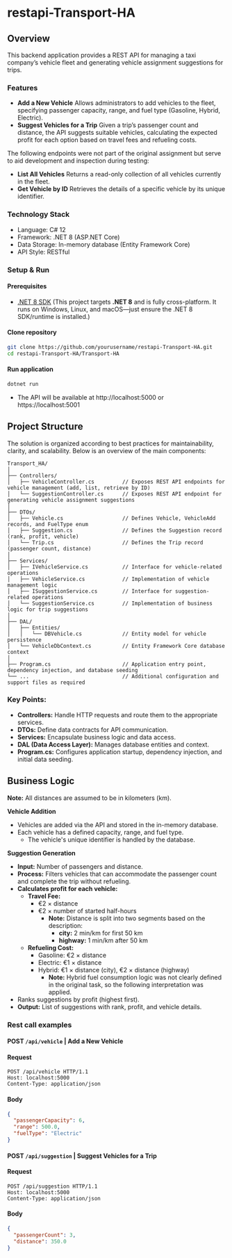 # restapi-Transport-HA

## Overview
This backend application provides a REST API for managing a taxi company’s vehicle fleet and generating vehicle assignment suggestions for trips.

### Features

- **Add a New Vehicle**
Allows administrators to add vehicles to the fleet, specifying passenger capacity, range, and fuel type (Gasoline, Hybrid, Electric).
- **Suggest Vehicles for a Trip**
Given a trip’s passenger count and distance, the API suggests suitable vehicles, calculating the expected profit for each option based on travel fees and refueling costs.

The following endpoints were not part of the original assignment but serve to aid development and inspection during testing:

-  **List All Vehicles**
Returns a read-only collection of all vehicles currently in the fleet.
- **Get Vehicle by ID**
Retrieves the details of a specific vehicle by its unique identifier.

### Technology Stack
- Language: C# 12
- Framework: .NET 8 (ASP.NET Core)
- Data Storage: In-memory database (Entity Framework Core)
- API Style: RESTful

### Setup & Run
#### Prerequisites
- [.NET 8 SDK](https://dotnet.microsoft.com/download/dotnet/8.0) (This project targets **.NET 8** and is fully cross-platform. It runs on Windows, Linux, and macOS—just ensure the .NET 8 SDK/runtime is installed.)


#### Clone repository
```bash
git clone https://github.com/yourusername/restapi-Transport-HA.git
cd restapi-Transport-HA/Transport-HA
```
#### Run application
```bash
dotnet run
```
- The API will be available at http://localhost:5000 or https://localhost:5001

## Project Structure
The solution is organized according to best practices for maintainability, clarity, and scalability. Below is an overview of the main components:

```
Transport_HA/
│
├── Controllers/
│   ├── VehicleController.cs         // Exposes REST API endpoints for vehicle management (add, list, retrieve by ID)
│   └── SuggestionController.cs      // Exposes REST API endpoint for generating vehicle assignment suggestions
│
├── DTOs/
│   ├── Vehicle.cs                   // Defines Vehicle, VehicleAdd records, and FuelType enum
│   ├── Suggestion.cs                // Defines the Suggestion record (rank, profit, vehicle)
│   └── Trip.cs                      // Defines the Trip record (passenger count, distance)
│
├── Services/
│   ├── IVehicleService.cs           // Interface for vehicle-related operations
│   ├── VehicleService.cs            // Implementation of vehicle management logic
│   ├── ISuggestionService.cs        // Interface for suggestion-related operations
│   └── SuggestionService.cs         // Implementation of business logic for trip suggestions
│
├── DAL/
│   ├── Entities/
│   │   └── DBVehicle.cs             // Entity model for vehicle persistence
│   └── VehicleDbContext.cs          // Entity Framework Core database context
│
├── Program.cs                       // Application entry point, dependency injection, and database seeding
└── ...                              // Additional configuration and support files as required
```

### Key Points:
- **Controllers:** Handle HTTP requests and route them to the appropriate services.
- **DTOs:** Define data contracts for API communication.
- **Services:** Encapsulate business logic and data access.
- **DAL (Data Access Layer):** Manages database entities and context.
- **Program.cs:** Configures application startup, dependency injection, and initial data seeding.

## Business Logic
**Note:** All distances are assumed to be in kilometers (km).

**Vehicle Addition**
-	Vehicles are added via the API and stored in the in-memory database.
-	Each vehicle has a defined capacity, range, and fuel type.
	-	The vehicle's unique identifier is handled by the database.

**Suggestion Generation**
- **Input:** Number of passengers and distance.
- **Process:** Filters vehicles that can accommodate the passenger count and complete the trip without refueling.
- **Calculates profit for each vehicle:**
	-	**Travel Fee:**
		-	€2 × distance
		-	€2 × number of started half-hours
			-	**Note:** Distance is split into two segments based on the description: 
				-	**city:** 2 min/km for first 50 km
				-	**highway:** 1 min/km after 50 km
	-	**Refueling Cost:**
		-	Gasoline: €2 × distance
		-	Electric: €1 × distance
		-	Hybrid: €1 × distance (city), €2 × distance (highway)
			-	**Note:** Hybrid fuel consumption logic was not clearly defined in the original task, so the following interpretation was applied.
-	Ranks suggestions by profit (highest first).
-	**Output:** List of suggestions with rank, profit, and vehicle details.

### Rest call examples
####  POST `/api/vehicle` | Add a New Vehicle 
#### Request
```http
POST /api/vehicle HTTP/1.1
Host: localhost:5000
Content-Type: application/json
```
#### Body
```json
{
  "passengerCapacity": 6,
  "range": 500.0,
  "fuelType": "Electric"
}
```

#### POST `/api/suggestion` | Suggest Vehicles for a Trip
#### Request
```http
POST /api/suggestion HTTP/1.1
Host: localhost:5000
Content-Type: application/json
```
#### Body
```json
{
  "passengerCount": 3,
  "distance": 350.0
}
```

